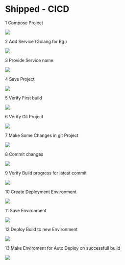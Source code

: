 # Shipped - CICD

1 Compose Project

![](assets/1.PNG)

2 Add Service (Golang for Eg.)

![](assets/2.PNG)

3 Provide Service name 

![](assets/3.PNG)

4 Save Project

![](assets/4.PNG)

5 Verify First build

![](assets/5.PNG)

6 Verify Git Project

![](assets/6.PNG)

7 Make Some Changes in git Project

![](assets/7.PNG)

8 Commit changes

![](assets/8.PNG)

9 Verify Build progress for latest commit

![](assets/9.PNG)

10 Create Deployment Environment

![](assets/10.PNG)

11 Save Environment

![](assets/11.PNG)

12 Deploy Build to new Environment

![](assets/12.PNG)

13 Make Enviroment for Auto Deploy on successfull build

![](assets/13.PNG)
